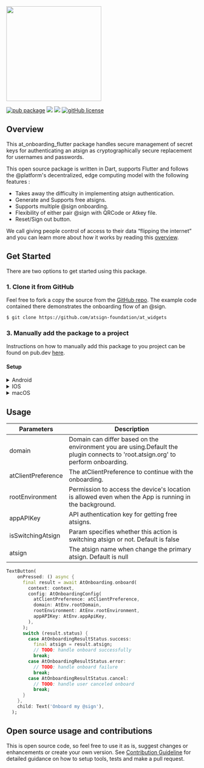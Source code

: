 <img width=250px src="https://atsign.dev/assets/img/@platform_logo_grey.svg?sanitize=true">



[![pub package](https://img.shields.io/pub/v/at_onboarding_flutter)](https://pub.dev/packages/at_onboarding_flutter) [![](https://img.shields.io/static/v1?label=Backend&message=@Platform&color=<COLOR>)](https://atsign.dev) [![](https://img.shields.io/static/v1?label=Publisher&message=The%20@%20Company&color=F05E3E)](https://atsign.com) [![gitHub license](https://img.shields.io/badge/license-BSD3-blue.svg)](./LICENSE)



## Overview
This at_onboarding_flutter package handles secure management of secret keys for authenticating an atsign as cryptographically secure replacement for usernames and passwords.

This open source package is written in Dart, supports Flutter and follows the @‎platform's decentralized, edge computing model with the following features :

- Takes away the difficulty in implementing atsign authentication.
- Generate and Supports free atsigns.
- Supports multiple @‎sign onboarding.
- Flexibility of either pair @‎sign with QRCode or Atkey file.
- Reset/Sign out button.

We call giving people control of access to their data “flipping the internet” and you can learn more about how it works by reading this
[overview](https://atsign.dev/docs/overview/).


## Get Started
There are two options to get started using this package.

### 1. Clone it from GitHub
Feel free to fork a copy the source from the [GitHub repo](https://github.com/atsign-foundation/at_widgets). The example code contained there demonstrates the onboarding flow of an @‎sign.

```sh
$ git clone https://github.com/atsign-foundation/at_widgets
```


### 3. Manually add the package to a project

Instructions on how to manually add this package to you project can be found on pub.dev [here](https://pub.dev/packages/at_onboarding_flutter/install).

#### Setup

<details>
<summary>Android</summary>

Add the following permissions to AndroidManifest.xml

```
    <uses-permission android:name="android.permission.READ_EXTERNAL_STORAGE"/>
    <uses-permission android:name="android.permission.WRITE_EXTERNAL_STORAGE"/>
    <uses-permission android:name="android.permission.INTERNET"/>
    <uses-permission android:name="android.permission.USE_FULL_SCREEN_INTENT" />
    <uses-permission android:name="android.permission.CAMERA" />
    <uses-feature android:name="android.hardware.camera" />
    <uses-feature android:name="android.hardware.camera.autofocus" />
    <uses-feature android:name="android.hardware.camera.flash" />
```

Also, the Android version support in app/build.gradle
```
compileSdkVersion 29

minSdkVersion 24
targetSdkVersion 29
```
</details>

<details>
<summary>IOS</summary>

Add the following permission string to info.plist

```
  <key>NSCameraUsageDescription</key>
  <string>The camera is used to scan QR code to pair your device with your @sign</string>
```

Also, update the Podfile with the following lines of code:

```
post_install do |installer|
  installer.pods_project.targets.each do |target|
    flutter_additional_ios_build_settings(target)
    target.build_configurations.each do |config|
      config.build_settings['GCC_PREPROCESSOR_DEFINITIONS'] ||= [
        '$(inherited)',
        ## dart: PermissionGroup.calendar
        'PERMISSION_EVENTS=0',

        ## dart: PermissionGroup.reminders
        'PERMISSION_REMINDERS=0',

        ## dart: PermissionGroup.contacts
        'PERMISSION_CONTACTS=0',

        ## dart: PermissionGroup.microphone
        'PERMISSION_MICROPHONE=0',

        ## dart: PermissionGroup.speech
        'PERMISSION_SPEECH_RECOGNIZER=0',

        ## dart: [PermissionGroup.location, PermissionGroup.locationAlways, PermissionGroup.locationWhenInUse]
        'PERMISSION_LOCATION=0',

        ## dart: PermissionGroup.notification
        'PERMISSION_NOTIFICATIONS=0',

        ## dart: PermissionGroup.sensors
        'PERMISSION_SENSORS=0'
      ]
    end
  end
end
```
</details>

<details>
<summary>macOS</summary>

Go to your project folder, macOS/Runner/DebugProfile.entitlements

For release you need to open macOS/Runner/Release.entitlements

and add the following key:

```
<key>com.apple.security.files.downloads.read-write</key>
<true/>
```
</details>


## Usage




| Parameters              | Description                                                                                                                      |
| ----------------------- | -------------------------------------------------------------------------------------------------------------------------------- |
| domain                  | Domain can differ based on the environment you are using.Default the plugin connects to 'root.atsign.org' to perform onboarding. |
| atClientPreference      | The atClientPreference to continue with the onboarding.                                                                          |
| rootEnvironment         | Permission to access the device's location is allowed even when the App is running in the background.                            |
| appAPIKey               | API authentication key for getting free atsigns.                                                                                 |
| isSwitchingAtsign       | Param specifies whether this action is switching atsign or not. Default is false                                                 |
| atsign                  | The atsign name when change the primary atsign. Default is null                                                                  |


```dart
TextButton(
    onPressed: () async {
      final result = await AtOnboarding.onboard(
        context: context,
        config: AtOnboardingConfig(
          atClientPreference: atClientPreference,
          domain: AtEnv.rootDomain,
          rootEnvironment: AtEnv.rootEnvironment,
          appAPIKey: AtEnv.appApiKey,
        ),
      );
      switch (result.status) {
        case AtOnboardingResultStatus.success:
          final atsign = result.atsign;
          // TODO: handle onboard successfully
          break;
        case AtOnboardingResultStatus.error:
          // TODO: handle onboard failure
          break;
        case AtOnboardingResultStatus.cancel:
          // TODO: handle user canceled onboard
          break;
      }
    },
    child: Text('Onboard my @sign'),
  );
```
## Open source usage and contributions
This is open source code, so feel free to use it as is, suggest changes or enhancements or create your own version. See [Contribution Guideline](https://github.com/atsign-foundation/at_widgets/blob/trunk/CONTRIBUTING.md) for detailed guidance on how to setup tools, tests and make a pull request.